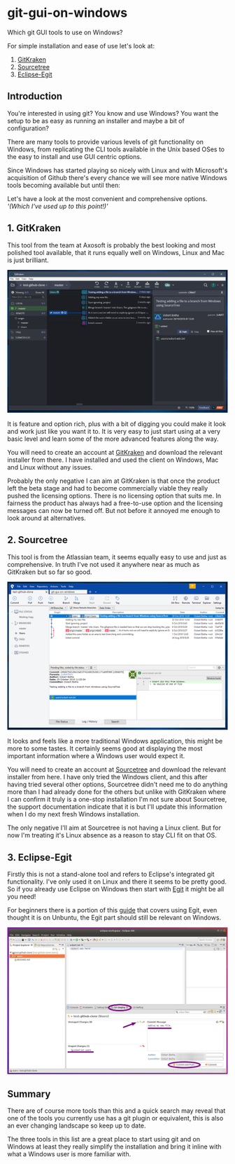 # git-gui-on-windows
Which git GUI tools to use on Windows?

For simple installation and ease of use let's look at:
1. [GitKraken](#1-gitkraken)
2. [Sourcetree](#2-sourcetree)
3. [Eclipse-Egit](3-eclipse-egit)

## Introduction
You're interested in using git? You know and use Windows? You want the setup to
be as easy as running an installer and maybe a bit of configuration?

There are many tools to provide various levels of git functionality
on Windows, from replicating the CLI tools available in the Unix based
OSes to the easy to install and use GUI centric options.

Since Windows has started playing so nicely with Linux and with Microsoft's
acquisition of Github there's every chance we will see more native Windows tools
becoming available but until then:

Let's have a look at the most convenient and comprehensive options.
*'(Which I've used up to this point!)'*

## 1. GitKraken
This tool from the team at Axosoft is probably the best looking and most
polished tool available, that it runs equally well on Windows, Linux and Mac
is just brilliant.

![](images/screenshots/01-GitKrakenMainScreen.png?raw=true)

It is feature and option rich, plus with a bit of digging you could make it look and
work just like you want it to. It is very easy to just start using at a very
basic level and learn some of the more advanced features along the way.

You will need to create an account at
[GitKraken](https://www.gitkraken.com/git-client) and download the relevant
installer from there. I have installed and used the client on Windows, Mac and
Linux without any issues.

Probably the only negative I can aim at GitKraken is that once the product left
the beta stage and had to become commercially viable they really pushed the
licensing options. There is no licensing option that suits me. In fairness
the product has always had a free-to-use option and the licensing messages
can now be turned off. But not before it annoyed me enough to look around
at alternatives.

## 2. Sourcetree
This tool is from the Atlassian team, it seems equally easy to use and
just as comprehensive. In truth I've not used it anywhere near as much as
GitKraken but so far so good.

![](images/screenshots/02-SourcetreeMainScreen.png?raw=true)

It looks and feels like a more traditional Windows application, this might
be more to some tastes. It certainly seems good at displaying
the most important information where a Windows user would expect it.

You will need to create an account at
[Sourcetree](https://www.sourcetreeapp.com/) and download the relevant installer
from here. I have only tried the Windows client, and this after having tried
several other options, Sourcetree didn't need me to do anything more than I had
already done for the others but unlike with GitKraken where I can confirm it
truly is a one-stop installation I'm not sure about Sourcetree, the support
documentation indicate that it is but I'll update this information when I do
my next fresh Windows installation.

The only negative I'll aim at Sourcetree is not having a Linux client. But for
now I'm treating it's Linux absence as a reason to stay CLI fit on that OS.

## 3. Eclipse-Egit
Firstly this is not a stand-alone tool and refers to Eclipse's integrated
git functionality. I've only used it on Linux and there it seems to be pretty
good. So if you already use Eclipse on Windows then start with
[Egit](https://www.eclipse.org/egit/) it might be all you need!

For beginners there is a portion of this
[guide](https://github.com/ockertbotha/java-dev-on-ubuntu#4-version-control-with-git-and-eclipse-egit) that covers using Egit, even thought it is on Unbuntu, the Egit part should
still be relevant on Windows.

![](images/screenshots/03-EclipseEgitMainScreen.png?raw=true)

## Summary
There are of course more tools than this and a quick search may reveal that one
of the tools you currently use has a git plugin or equivalent, this is also an
ever changing landscape so keep up to date.

The three tools in this list are a great place to start using git and on Windows
at least they really simplify the installation and bring it inline with what
a Windows user is more familiar with.
